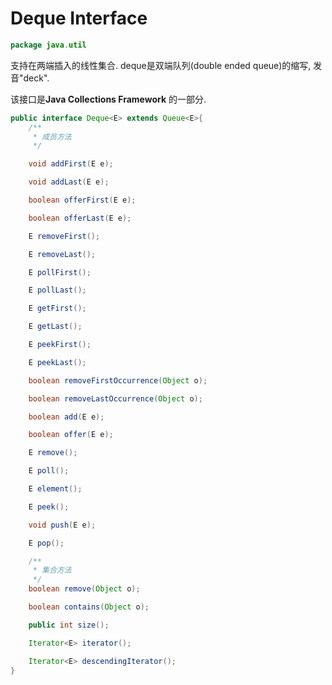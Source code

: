 # Deque Interface

```java
package java.util
```

支持在两端插入的线性集合. deque是双端队列(double ended queue)的缩写, 发音"deck".

该接口是**Java Collections Framework** 的一部分.

```java
public interface Deque<E> extends Queue<E>{
    /**
     * 成员方法
     */

    void addFirst(E e);

    void addLast(E e);

    boolean offerFirst(E e);

    boolean offerLast(E e);

    E removeFirst();

    E removeLast();

    E pollFirst();

    E pollLast();

    E getFirst();

    E getLast();

    E peekFirst();

    E peekLast();

    boolean removeFirstOccurrence(Object o);

    boolean removeLastOccurrence(Object o);

    boolean add(E e);

    boolean offer(E e);

    E remove();

    E poll();

    E element();

    E peek();

    void push(E e);

    E pop();

    /**
     * 集合方法
     */
    boolean remove(Object o);

    boolean contains(Object o);

    public int size();

    Iterator<E> iterator();

    Iterator<E> descendingIterator();
}
```